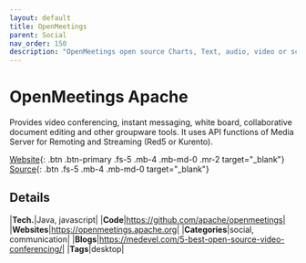 ```yaml
---
layout: default
title: OpenMeetings
parent: Social
nav_order: 150
description: "OpenMeetings open source Charts, Text, audio, video or screen share"
---
```


# OpenMeetings Apache

Provides video conferencing, instant messaging, white board, collaborative document editing and other groupware tools. 
It uses API functions of Media Server for Remoting and Streaming (Red5 or Kurento).

[Website](https://openmeetings.apache.org/){: .btn .btn-primary .fs-5 .mb-4 .mb-md-0 .mr-2 target="_blank"} 
[Source](https://github.com/apache/openmeetings){: .btn .fs-5 .mb-4 .mb-md-0 target="_blank"}

## Details

|**Tech.**|Java, javascript|
|**Code**|https://github.com/apache/openmeetings|
|**Websites**|https://openmeetings.apache.org|
|**Categories**|social, communication|
|**Blogs**|https://medevel.com/5-best-open-source-video-conferencing/|
|**Tags**|desktop|
